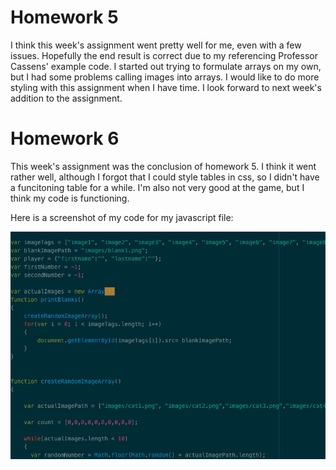 # Homework 5

I think this week's assignment went pretty well for me, even with a few issues. Hopefully the end result is correct due to my referencing Professor Cassens' example code. I started out trying to formulate arrays on my own, but I had some problems calling images into arrays. I would like to do more styling with this assignment when I have time. I look forward to next week's addition to the assignment.

# Homework 6

This week's assignment was the conclusion of homework 5. I think it went rather well, although I forgot that I could style tables in css, so I didn't have a funcitoning table for a while. I'm also not very good at the game, but I think my code is functioning.

Here is a screenshot of my code for my javascript file:

![image](images/screen.png)
